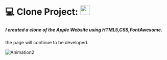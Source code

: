 # 💻 Clone Project: <img src="https://cdn.worldvectorlogo.com/logos/apple-11.svg" height="30">
[comment]: <> (<blockquote><b><img src="https://emojis.slackmojis.com/emojis/images/1450319442/24/appleinc.png?1450319442" height="17"> UPDATED!</b> The system has been updated!</blockquote>)
##### I created a clone of the Apple Website using HTML5,CSS,FontAwesome.
the page will continue to be developed.

![Animation2](https://user-images.githubusercontent.com/64670953/128650523-103ec6fc-c527-4cf2-b0cc-445fe9d06b80.gif)


